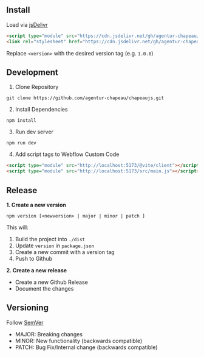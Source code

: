 ## Install

Load via [jsDelivr](https://www.jsdelivr.com/)
```html
<script type="module" src="https://cdn.jsdelivr.net/gh/agentur-chapeau/chapeaujs@<version>/dist/chapeau.js"></script>
<link rel="stylesheet" href="https://cdn.jsdelivr.net/gh/agentur-chapeau/chapeaujs@<version>/dist/style.css"/>
```

Replace `<version>` with the desired version tag (e.g. `1.0.0`)

## Development

1. Clone Repository
```console
git clone https://github.com/agentur-chapeau/chapeaujs.git
```

2. Install Dependencies
```console
npm install
```

3. Run dev server
```console
npm run dev
```

4. Add script tags to Webflow Custom Code
```html
<script type="module" src="http://localhost:5173/@vite/client"></script>
<script type="module" src="http://localhost:5173/src/main.js"></script>
```

## Release

**1. Create a new version**
```console
npm version [<newversion> | major | minor | patch ] 
```

This will:
1. Build the project into `./dist`
2. Update `version` in `package.json`
3. Create a new commit with a version tag
4. Push to Github

**2. Create a new release**
- Create a new Github Release
- Document the changes

## Versioning
Follow [SemVer](https://semver.org/)
- MAJOR: Breaking changes
- MINOR: New functionality (backwards compatible)
- PATCH: Bug Fix/Internal change (backwards compatible)
